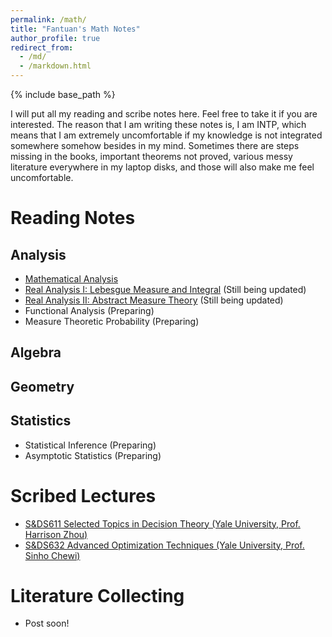 ```yaml
---
permalink: /math/
title: "Fantuan's Math Notes"
author_profile: true
redirect_from: 
  - /md/
  - /markdown.html
---
```


{% include base_path %}

I will put all my reading and scribe notes here. Feel free to take it if you are interested. The reason that I am writing these notes is, I am INTP, which means that I am extremely uncomfortable if my knowledge is not integrated somewhere somehow besides in my mind. Sometimes there are steps missing in the books, important theorems not proved, various messy literature everywhere in my laptop disks, and those will also make me feel uncomfortable.

Reading Notes
======

Analysis
------
* [Mathematical Analysis](../assets/Analysis_I.pdf)
* [Real Analysis I: Lebesgue Measure and Integral](../assets/Real_Analysis.pdf) (Still being updated)
* [Real Analysis II: Abstract Measure Theory](../assets/Notes_on_Measure_Theory.pdf) (Still being updated)
* Functional Analysis (Preparing)
* Measure Theoretic Probability (Preparing)

Algebra
------

Geometry
------

Statistics
------
* Statistical Inference (Preparing)
* Asymptotic Statistics (Preparing)

Scribed Lectures
======
* [S&DS611 Selected Topics in Decision Theory (Yale University, Prof. Harrison Zhou)](../assets/Scribe_Selected_Topics_in_Statistical_Decision_Theory.pdf)
* [S&DS632 Advanced Optimization Techniques (Yale University, Prof. Sinho Chewi)](../assets/Scribe_Advanced_Optimization_Techniques.pdf)

Literature Collecting
======
* Post soon!
